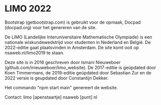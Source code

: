 # LIMO 2022

Bootstrap (getbootstrap.com) is gebruikt voor de opmaak, Docpad (docpad.org) voor het genereren van de site.

De LIMO (Landelijke Interuniversitaire Mathematische Olympiade) is een nationale wiskundewedstrijd voor studenten in Nederland en België. De 2022-editie gaat plaatsvinden in Amsterdam. De site komt ooit op nsaweb.nl/limo2019 te staan.

Deze site is in 2016 geschreven door Ismani Nieuweboer (github.com/inieuweboer/limo_website).
De 2017-editie is geüpdated door Koen Timmermans, de 2019-editie geüpdated door Sebastian Zur en de 2022 versie is geupdated door Constantijn Dekker.

Het commando "npm start main" genereert de website.

Contact:
limo [apenstaartje] nsaweb [punt] nl

